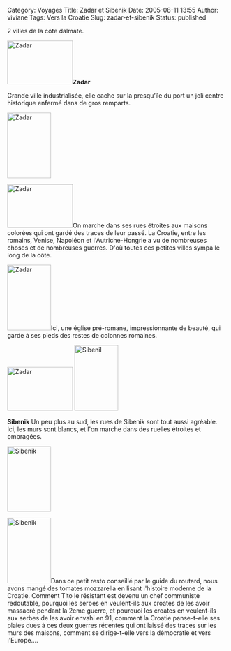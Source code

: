 Category: Voyages
Title: Zadar et Sibenik
Date: 2005-08-11 13:55
Author: viviane
Tags: Vers la Croatie
Slug: zadar-et-sibenik
Status: published

2 villes de la côte dalmate.

<img class="alignleft size-full wp-image-740" title="Zadar" src="http://www.viviane-voyages.com/wp-content/uploads/2005/08/19.jpg" alt="Zadar" width="150" height="100" /><strong>Zadar</strong>

Grande ville industrialisée, elle cache sur la presqu'île du port un joli centre historique enfermé dans de gros remparts.

<img class="aligncenter size-full wp-image-741" title="Zadar" src="http://www.viviane-voyages.com/wp-content/uploads/2005/08/25.jpg" alt="Zadar" width="100" height="150" />

<img class="alignleft size-full wp-image-742" title="Zadar" src="http://www.viviane-voyages.com/wp-content/uploads/2005/08/36.jpg" alt="Zadar" width="150" height="100" />On marche dans ses rues étroites aux maisons colorées qui ont gardé des traces de leur passé. La Croatie, entre les romains, Venise, Napoléon et l'Autriche-Hongrie a vu de nombreuses choses et de nombreuses guerres. D'où toutes ces petites villes sympa le long de la côte.

<img class="alignleft size-full wp-image-743" title="Zadar" src="http://www.viviane-voyages.com/wp-content/uploads/2005/08/45.jpg" alt="Zadar" width="100" height="150" />Ici, une église pré-romane, impressionnante de beauté, qui garde à ses pieds des restes de colonnes romaines.

<img class="aligncenter size-full wp-image-744" title="Zadar" src="http://www.viviane-voyages.com/wp-content/uploads/2005/08/53.jpg" alt="Zadar" width="150" height="100" />

<img class="alignleft size-full wp-image-746" title="Sibenil" src="http://www.viviane-voyages.com/wp-content/uploads/2005/08/81.jpg" alt="Sibenil" width="100" height="150" />

<strong>Sibenik</strong>
Un peu plus au sud, les rues de Sibenik sont tout aussi agréable. Ici, les murs sont blancs, et l'on marche dans des ruelles étroites et ombragées.

<img class="aligncenter size-full wp-image-745" title="Sibenik" src="http://www.viviane-voyages.com/wp-content/uploads/2005/08/62.jpg" alt="Sibenik" width="100" height="150" />

<img class="alignleft size-full wp-image-747" title="Sibenik" src="http://www.viviane-voyages.com/wp-content/uploads/2005/08/72.jpg" alt="Sibenik" width="100" height="150" />Dans ce petit resto conseillé par le guide du routard, nous avons mangé des tomates mozzarella en lisant l'histoire moderne de la Croatie. Comment Tito le résistant est devenu un chef communiste redoutable, pourquoi les serbes en veulent-ils aux croates de les avoir massacré pendant la 2eme guerre, et pourquoi les croates en veulent-ils aux serbes de les avoir envahi en 91, comment la Croatie panse-t-elle ses plaies dues à ces deux guerres récentes qui ont laissé des traces sur les murs des maisons, comment se dirige-t-elle vers la démocratie et vers l'Europe....
<div style="text-align: center;"></div>
